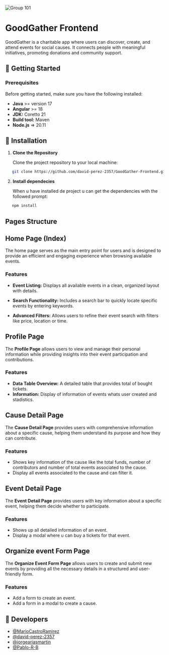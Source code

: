 ![Group 101](https://github.com/user-attachments/assets/afbee22d-5376-4fd9-8c1e-d06c7ab9fe9b)

# GoodGather Frontend

GoodGather is a charitable app where users can discover, create, and attend events for social causes. It connects people with meaningful initiatives, promoting donations and community support.

## 🚀 Getting Started
### Prerequisites
Before getting started, make sure you have the following installed:
- **Java** >= version 17
- **Angular** >= 18
- **JDK:** Coretto 21
- **Build tool:** Maven
- **Node.js** => 20.11

## 🔧 Installation
1. **Clone the Repository**

   Clone the project repository to your local machine:
   
```bash
   git clone https://github.com/david-perez-2357/GoodGather-Frontend.git
   ```

2. **Install dependecies**

   When u have installed de project u can get the dependencies with the followed prompt:
   
```bash
   npm install
   ```
## Pages Structure

## Home Page (Index)  

  The home page serves as the main entry point for users and is designed to provide an efficient and engaging experience when browsing available events.

  ### Features  
- **Event Listing:**  Displays all available events in a clean, organized layout with details. 

- **Search Functionality:** Includes a search bar to quickly locate specific events by entering keywords.  

- **Advanced Filters:**  Allows users to refine their event search with filters like price, location or time.

## Profile Page  

The **Profile Page** allows users to view and manage their personal information while providing insights into their event participation and contributions.  

### Features  

- **Data Table Overview:**  A detailed table that provides total of bought tickets.
- **Information:** Display of information of events whats user created and stadistics.

## Cause Detail Page  

The **Cause Detail Page** provides users with comprehensive information about a specific cause, helping them understand its purpose and how they can contribute.  

### Features  

-  Shows key information of the cause like the total funds, number of contributors and number of total events associated to the cause.
-  Display all events associated to the cause and can filter it.

## Event Detail Page  

The **Event Detail Page** provides users with key information about a specific event, helping them decide whether to participate.  

### Features  
- Shows up all detailed information of an event.
- Display a modal where u can buy a tickets for that event.

## Organize event Form Page  

The **Organize Event Form Page** allows users to create and submit new events by providing all the necessary details in a structured and user-friendly form.  

### Features  
- Add a form to create an event.
- Add a form in a modal to create a cause.

## 👷 Developers
- [@MarioCastroRamirez](https://github.com/MarioCastroRamirez)
- [@david-perez-2357](https://github.com/david-perez-2357)
- [@jorgeariasmartin](https://github.com/jorgeariasmartin)
- [@Pablo-R-B](https://github.com/Pablo-R-B)
